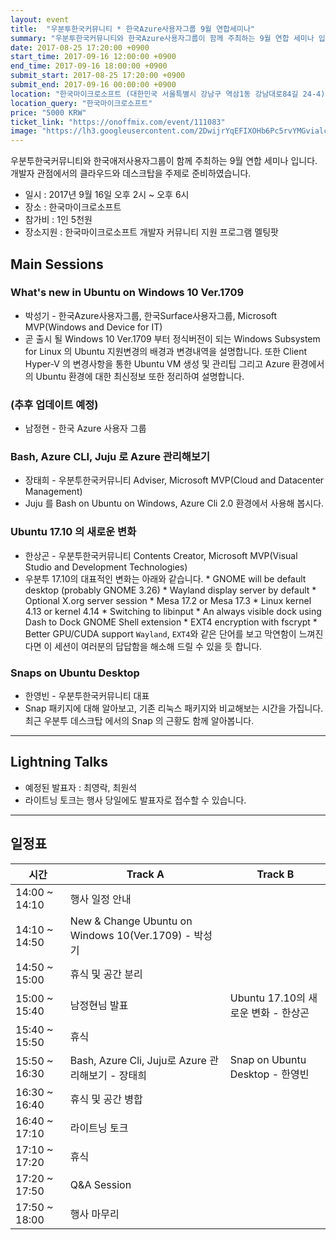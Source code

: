```yaml
---
layout: event
title:  "우분투한국커뮤니티 * 한국Azure사용자그룹 9월 연합세미나"
summary: "우분투한국커뮤니티와 한국Azure사용자그룹이 함께 주최하는 9월 연합 세미나 입니다. 개발자 관점에서의 클라우드와 데스크탑을 주제로 준비하였습니다."
date: 2017-08-25 17:20:00 +0900
start_time: 2017-09-16 12:00:00 +0900
end_time: 2017-09-16 18:00:00 +0900
submit_start: 2017-08-25 17:20:00 +0900
submit_end: 2017-09-16 00:00:00 +0900
location: "한국마이크로소프트 (대한민국 서울특별시 강남구 역삼1동 강남대로84길 24-4)"
location_query: "한국마이크로소프트"
price: "5000 KRW"
ticket_link: "https://onoffmix.com/event/111083"
image: "https://lh3.googleusercontent.com/2DwijrYqEFIXOHb6Pc5rvYMGvialc_COnuflbwao9JH3qySYbb2uVVofodGTlHZuk96bo88NlAd-KVgjoI892ScYxCg7pTZi8bzdg5i_FFnYJ5IANf6_Y5vGh0fknzmZHg2Kf2r2hg=s1000-no"
---
```


우분투한국커뮤니티와 한국애저사용자그룹이 함께 주최하는 9월 연합 세미나 입니다.  
개발자 관점에서의 클라우드와 데스크탑을 주제로 준비하였습니다.

- 일시 : 2017년 9월 16일 오후 2시 ~ 오후 6시
- 장소 : 한국마이크로소프트
- 참가비 : 1인 5천원
- 장소지원 : 한국마이크로소프트 개발자 커뮤니티 지원 프로그램 멜팅팟

## Main Sessions

### What's new in Ubuntu on Windows 10 Ver.1709
- 박성기 - 한국Azure사용자그룹, 한국Surface사용자그룹, Microsoft MVP(Windows and Device for IT)
- 곧 출시 될 Windows 10 Ver.1709 부터 정식버전이 되는 Windows Subsystem for Linux 의 Ubuntu 지원변경의 배경과 변경내역을 설명합니다. 또한 Client Hyper-V 의 변경사항을 통한 Ubuntu VM 생성 및 관리팁 그리고 Azure 환경에서의 Ubuntu 환경에 대한 최신정보 또한 정리하여 설명합니다.

### (추후 업데이트 예정)
- 남정현 - 한국 Azure 사용자 그룹

### Bash, Azure CLI, Juju 로 Azure 관리해보기
- 장태희 - 우분투한국커뮤니티 Adviser, Microsoft MVP(Cloud and Datacenter Management)
- Juju 를 Bash on Ubuntu on Windows, Azure Cli 2.0 환경에서 사용해 봅시다.

### Ubuntu 17.10 의 새로운 변화
- 한상곤 - 우분투한국커뮤니티 Contents Creator, Microsoft MVP(Visual Studio and Development Technologies)
- 우분투 17.10의 대표적인 변화는 아래와 같습니다. * GNOME will be default desktop (probably GNOME 3.26) * Wayland display server by default * Optional X.org server session * Mesa 17.2 or Mesa 17.3 * Linux kernel 4.13 or kernel 4.14 * Switching to libinput * An always visible dock using Dash to Dock GNOME Shell extension * EXT4 encryption with fscrypt * Better GPU/CUDA support `Wayland`, `EXT4`와 같은 단어를 보고 막연함이 느껴진다면 이 세션이 여러분의 답답함을 해소해 드릴 수 있을 듯 합니다.

### Snaps on Ubuntu Desktop
- 한영빈 - 우분투한국커뮤니티 대표
- Snap 패키지에 대해 알아보고, 기존 리눅스 패키지와 비교해보는 시간을 가집니다. 최근 우분투 데스크탑 에서의 Snap 의 근황도 함께 알아봅니다.

---

## Lightning Talks

- 예정된 발표자 : 최영락, 최원석
- 라이트닝 토크는 행사 당일에도 발표자로 접수할 수 있습니다.

---

## 일정표

시간 | Track A | Track B
--- | --- | ---
14:00 ~ 14:10 | 행사 일정 안내
14:10 ~ 14:50 | New & Change Ubuntu on Windows 10(Ver.1709) - 박성기
14:50 ~ 15:00	| 휴식 및 공간 분리
15:00 ~ 15:40	| 남정현님 발표	| Ubuntu 17.10의 새로운 변화 - 한상곤
15:40 ~ 15:50	| 휴식
15:50 ~ 16:30	| Bash, Azure Cli, Juju로 Azure 관리해보기 - 장태희	| Snap on Ubuntu Desktop - 한영빈
16:30 ~ 16:40	| 휴식 및 공간 병합
16:40 ~ 17:10	| 라이트닝 토크
17:10 ~ 17:20	| 휴식
17:20 ~ 17:50	| Q&A Session
17:50 ~ 18:00	| 행사 마무리
